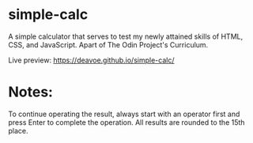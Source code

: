# simple-calc

A simple calculator that serves to test my newly attained skills of HTML, CSS, and JavaScript. Apart of The Odin Project's Curriculum.

Live preview: https://deavoe.github.io/simple-calc/

# Notes:

To continue operating the result, always start with an operator first and press Enter to complete the operation. All results are rounded to the 15th place.
